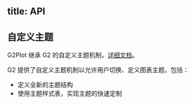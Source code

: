 

## title: API

## 自定义主题

G2Plot 继承 G2 的自定义主题机制，[详细文档](https://g2.antv.vision/en/docs/manual/developer/registertheme)。

G2 提供了自定义主题机制以允许用户切换、定义图表主题。包括：

-   定义全新的主题结构
-   使用主题样式表，实现主题的快速定制
